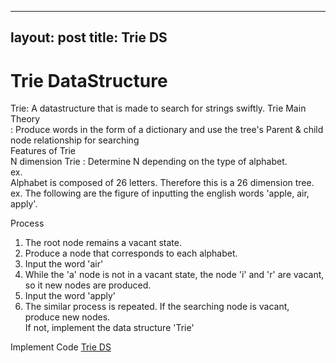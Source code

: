 
---
layout: post
title: Trie DS
---

# Trie DataStructure
Trie: A datastructure that is made to search for strings swiftly.
Trie Main Theory <br/>
: Produce words in the form of a dictionary and use the tree's Parent & child node relationship for searching <br/>
Features of Trie <br/>
N dimension Trie : Determine N depending on the type of alphabet. <br/>
ex. <br/>
Alphabet is composed of 26 letters. Therefore this is a 26 dimension tree. <br/>
ex. The following are the figure of inputting the english words 'apple, air, apply'.<br/>

Process <br/>
1. The root node remains a vacant state. <br/>
2.  Produce a node that corresponds to each alphabet. <br/>
3. Input the word 'air' <br/>
4. While the 'a' node is not in a vacant state, the node 'i' and 'r' are vacant, so it new nodes are produced.<br/>
5. Input the word 'apply' <br/>
6. The similar process is repeated. If the searching node is vacant, produce new nodes. <br/> 
If not, implement the data structure 'Trie' <br/>

Implement Code [Trie DS](https://www.geeksforgeeks.org/introduction-to-trie-data-structure-and-algorithm-tutorials/) 
<script src="https://gist.github.com/growingpenguin/a181c7642500810cc31397ccc6e64a26.js"></script>

